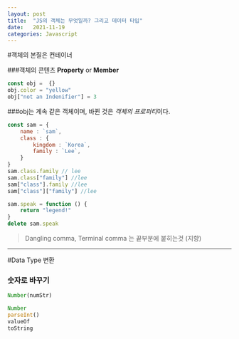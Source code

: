 ```yaml
---
layout: post
title:  "JS의 객체는 무엇일까? 그리고 데이터 타입"
date:   2021-11-19
categories: Javascript
---
```

#객체의 본질은 컨테이너

###객체의 콘텐츠 **Property** or **Member**

```javascript
const obj =  {}
obj.color = "yellow"
obj["not an Indenifier"] = 3
```
###obj는 계속 같은 객체이며, 바뀐 것은 *객체의 프로퍼티*이다.

```javascript
const sam = {
    name : `sam`,
    class : {
        kingdom : `Korea`,
        family : `Lee`,
    }
}
sam.class.family // lee
sam.class["family"] //lee
sam["class"].family //lee
sam["class"]["family"] //lee

sam.speak = function () {
    return "legend!"
}
delete sam.speak
```

> Dangling comma, Terminal comma 는 끝부분에 붙히는것 (지향)

***
#Data Type 변환

### 숫자로 바꾸기
```javascript
Number(numStr)

Number
parseInt()
valueOf
toString
```